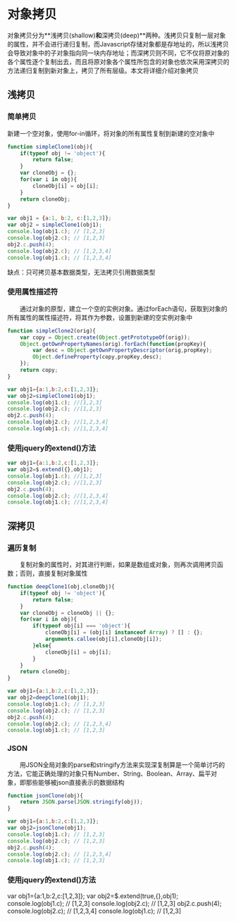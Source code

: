 ﻿# 对象拷贝 

对象拷贝分为**浅拷贝(shallow)**和**深拷贝(deep)**两种。浅拷贝只复制一层对象的属性，并不会进行递归复制，而Javascript存储对象都是存地址的，所以浅拷贝会导致对象中的子对象指向同一块内存地址；而深拷贝则不同，它不仅将原对象的各个属性逐个复制出去，而且将原对象各个属性所包含的对象也依次采用深拷贝的方法递归复制到新对象上，拷贝了所有层级。本文将详细介绍对象拷贝

## 浅拷贝

### 简单拷贝

新建一个空对象，使用for-in循环，将对象的所有属性复制到新建的空对象中

```javascript
function simpleClone1(obj){
    if(typeof obj != 'object'){
        return false;
    }
    var cloneObj = {};
    for(var i in obj){
        cloneObj[i] = obj[i];
    }
    return cloneObj;
}

var obj1 = {a:1, b:2, c:[1,2,3]};
var obj2 = simpleClone1(obj1);
console.log(obj1.c); // [1,2,3]
console.log(obj2.c); // [1,2,3]
obj2.c.push(4);
console.log(obj2.c); // [1,2,3,4]
console.log(obj1.c); // [1,2,3,4]
```

缺点：只可拷贝基本数据类型，无法拷贝引用数据类型

### 使用属性描述符

  通过对象的原型，建立一个空的实例对象。通过forEach语句，获取到对象的所有属性的属性描述符，将其作为参数，设置到新建的空实例对象中

```javascript
function simpleClone2(orig){
    var copy = Object.create(Object.getPrototypeOf(orig));
    Object.getOwnPropertyNames(orig).forEach(function(propKey){
        var desc = Object.getOwnPropertyDescriptor(orig,propKey);
        Object.defineProperty(copy,propKey,desc);
    });
    return copy;
}

var obj1={a:1,b:2,c:[1,2,3]};
var obj2=simpleClone1(obj1);
console.log(obj1.c); //[1,2,3]
console.log(obj2.c); //[1,2,3]
obj2.c.push(4);
console.log(obj2.c); //[1,2,3,4]
console.log(obj1.c); //[1,2,3,4]
```

### 使用jquery的extend()方法

```javascript
var obj1={a:1,b:2,c:[1,2,3]};
var obj2=$.extend({},obj1);
console.log(obj1.c); //[1,2,3]
console.log(obj2.c); //[1,2,3]
obj2.c.push(4);
console.log(obj2.c); //[1,2,3,4]
console.log(obj1.c); //[1,2,3,4]
```

## 深拷贝

### 遍历复制

  复制对象的属性时，对其进行判断，如果是数组或对象，则再次调用拷贝函数；否则，直接复制对象属性

```javascript
function deepClone1(obj,cloneObj){
    if(typeof obj != 'object'){
        return false;
    }
    var cloneObj = cloneObj || {};
    for(var i in obj){
        if(typeof obj[i] === 'object'){
            cloneObj[i] = (obj[i] instanceof Array) ? [] : {};
            arguments.callee(obj[i],cloneObj[i]);
        }else{
            cloneObj[i] = obj[i]; 
        }  
    }
    return cloneObj;
}

var obj1={a:1,b:2,c:[1,2,3]};
var obj2=deepClone1(obj1);
console.log(obj1.c); // [1,2,3]
console.log(obj2.c); // [1,2,3]
obj2.c.push(4);
console.log(obj2.c); // [1,2,3,4]
console.log(obj1.c); // [1,2,3]
```

### JSON

  用JSON全局对象的parse和stringify方法来实现深复制算是一个简单讨巧的方法，它能正确处理的对象只有Number、String、Boolean、Array、扁平对象，即那些能够被json直接表示的数据结构

```javascript
function jsonClone(obj){
    return JSON.parse(JSON.stringify(obj));
}

var obj1={a:1,b:2,c:[1,2,3]};
var obj2=jsonClone(obj1);
console.log(obj1.c); // [1,2,3]
console.log(obj2.c); // [1,2,3]
obj2.c.push(4);
console.log(obj2.c); // [1,2,3,4]
console.log(obj1.c); // [1,2,3]
```

### 使用jquery的extend()方法

var obj1={a:1,b:2,c:[1,2,3]};
var obj2=$.extend(true,{},obj1);
console.log(obj1.c); // [1,2,3]
console.log(obj2.c); // [1,2,3]
obj2.c.push(4);
console.log(obj2.c); // [1,2,3,4]
console.log(obj1.c); // [1,2,3]



